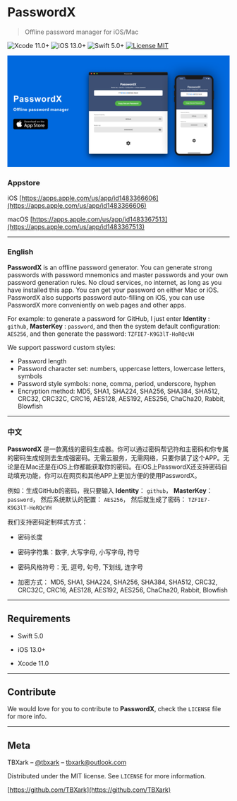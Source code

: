 # PasswordX
> Offline password manager for iOS/Mac

![Xcode 11.0+](https://img.shields.io/badge/Xcode-11.0%2B-blue.svg)
![iOS 13.0+](https://img.shields.io/badge/iOS-13.0%2B-blue.svg)
![Swift 5.0+](https://img.shields.io/badge/Swift-5.0%2B-orange.svg)
[![License MIT](https://img.shields.io/badge/license-MIT-green.svg?style=flat)](https://raw.githubusercontent.com/TBXark/PasswordX/master/LICENSE)

![](./Resource/AppPreview.png)


### Appstore

iOS [https://apps.apple.com/us/app/id1483366606](https://apps.apple.com/us/app/id1483366606)

macOS [https://apps.apple.com/us/app/id1483367513](https://apps.apple.com/us/app/id1483367513)


---


### English

**PasswordX** is an offline password generator. You can generate strong passwords with password mnemonics and master passwords and your own password generation rules. No cloud services, no internet, as long as you have installed this app. You can get your password on either Mac or iOS. PasswordX also supports password auto-filling on iOS, you can use PasswordX more conveniently on web pages and other apps.

For example: to generate a password for GitHub, I just enter **Identity** : `github`, **MasterKey** : `password`, and then the system default configuration: `AES256`, and then generate the password:  `TZFIE7-K9G3lT-HoRQcVH`


We support password custom styles:
- Password length
- Password character set: numbers, uppercase letters, lowercase letters, symbols
- Password style symbols: none, comma, period, underscore, hyphen
- Encryption method: MD5, SHA1, SHA224, SHA256, SHA384, SHA512, CRC32, CRC32C, CRC16, AES128, AES192, AES256, ChaCha20, Rabbit, Blowfish


---


### 中文

**PasswordX** 是一款离线的密码生成器。你可以通过密码帮记符和主密码和你专属的密码生成规则去生成强密码。无需云服务，无需网络，只要你装了这个APP。无论是在Mac还是在iOS上你都能获取你的密码。在iOS上PasswordX还支持密码自动填充功能，你可以在网页和其他APP上更加方便的使用PasswordX。

例如：生成GitHub的密码，我只要输入 **Identity**： `github`， **MasterKey**：`password`， 然后系统默认的配置： `AES256`， 然后就生成了密码： `TZFIE7-K9G3lT-HoRQcVH`


我们支持密码定制样式方式：

- 密码长度

- 密码字符集：数字, 大写字母,  小写字母, 符号

- 密码风格符号：无, 逗号, 句号, 下划线, 连字号

- 加密方式： MD5, SHA1, SHA224, SHA256, SHA384, SHA512, CRC32, CRC32C, CRC16, AES128, AES192, AES256, ChaCha20, Rabbit, Blowfish

  
  
---
  

## Requirements

- Swift 5.0

- iOS 13.0+

- Xcode 11.0
  

---


## Contribute

We would love for you to contribute to **PasswordX**, check the `LICENSE` file for more info.


---


## Meta

TBXark – [@tbxark](https://twitter.com/tbxark) – tbxark@outlook.com

Distributed under the MIT license. See ``LICENSE`` for more information.

[https://github.com/TBXark](https://github.com/TBXark)
